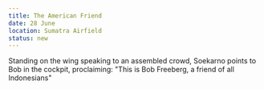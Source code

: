 ```yaml
---
title: The American Friend
date: 28 June 
location: Sumatra Airfield
status: new
---
```


Standing on the wing speaking to an assembled crowd, Soekarno points to Bob in the cockpit, proclaiming: "This is Bob Freeberg, a friend of all Indonesians"
